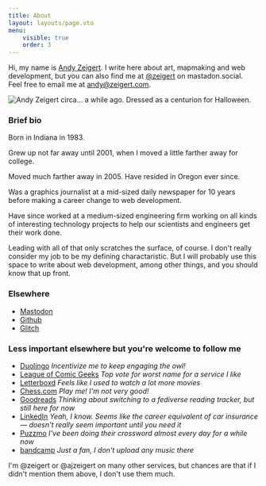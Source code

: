 ```yaml
---
title: About
layout: layouts/page.vto
menu:
    visible: true
    order: 3
---
```


<div class="h-card">
    <p>Hi, my name is <a class="p-name u-url" href="https://zeigert.com">Andy Zeigert</a>. I write here about art, mapmaking and web development, but you can also find me at <a href="https://mastodon.social/@zeigert">@zeigert</a> on mastadon.social. <br/>Feel free to email me at <a class="u-email" href="mailto:andy@zeigert.com">andy@zeigert.com</a>.</p>
    <img class="u-photo" src="./img/avatar.png" alt="Andy Zeigert circa... a while ago. Dressed as a centurion for Halloween.">
</div>

### Brief bio

Born in Indiana in 1983.

Grew up not far away until 2001, when I moved a little farther away for college.

Moved much farther away in 2005. Have resided in Oregon ever since.

Was a graphics journalist at a mid-sized daily newspaper for 10 years before making a career change to web development.

Have since worked at a medium-sized engineering firm working on all kinds of interesting technology projects to help our scientists and engineers get their work done.

Leading with all of that only scratches the surface, of course. I don't really consider my job to be my defining charactaristic. But I will probably use this space to write about web development, among other things, and you should know that up front.

### Elsewhere

- [Mastodon](https://mastodon.social/@zeigert)
- [Github](https://github.com/ajzeigert/)
- [Glitch](https://glitch.com/@zeigert)

### Less important elsewhere but you're welcome to follow me

- [Duolingo](https://www.duolingo.com/profile/ajzeigert) _Incentivize me to keep engaging the owl!_
- [League of Comic Geeks](https://leagueofcomicgeeks.com/profile/ajzeigert) _Top vote for worst name for a service I like_
- [Letterboxd](https://letterboxd.com/ajzeigert/) _Feels like I used to watch a lot more movies_
- [Chess.com](https://www.chess.com/member/zeigert) _Play me! I'm not very good!_
- [Goodreads](https://www.goodreads.com/user/show/1465437-andy-zeigert) _Thinking about switching to a fediverse reading tracker, but still here for now_
- [LinkedIn](https://www.linkedin.com/in/andy-zeigert/) _Yeah, I know. Seems like the career equivalent of car insurance — doesn't really seem important until you need it_
- [Puzzmo](https://www.puzzmo.com/user/ii/zeigert) _I've been doing their crossword almost every day for a while now_
- [bandcamp](https://bandcamp.com/andyzeigert) _Just a fan, I don't upload any music there_

I'm @zeigert or @ajzeigert on many other services, but chances are that if I didn't mention them above, I don't use them much.
